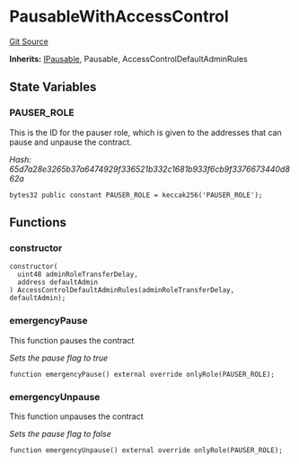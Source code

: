 # PausableWithAccessControl
[Git Source](https://github.com/smartcontractkit/destiny-next/blob/93e1115f8d7fb0029b73a936d125afb837306065/src/PausableWithAccessControl.sol)

**Inherits:**
[IPausable](/src/interfaces/IPausable.sol/interface.IPausable.md), Pausable, AccessControlDefaultAdminRules


## State Variables
### PAUSER_ROLE
This is the ID for the pauser role, which is given to the addresses that can pause and
unpause the contract.

*Hash: 65d7a28e3265b37a6474929f336521b332c1681b933f6cb9f3376673440d862a*


```solidity
bytes32 public constant PAUSER_ROLE = keccak256('PAUSER_ROLE');
```


## Functions
### constructor


```solidity
constructor(
  uint48 adminRoleTransferDelay,
  address defaultAdmin
) AccessControlDefaultAdminRules(adminRoleTransferDelay, defaultAdmin);
```

### emergencyPause

This function pauses the contract

*Sets the pause flag to true*


```solidity
function emergencyPause() external override onlyRole(PAUSER_ROLE);
```

### emergencyUnpause

This function unpauses the contract

*Sets the pause flag to false*


```solidity
function emergencyUnpause() external override onlyRole(PAUSER_ROLE);
```

